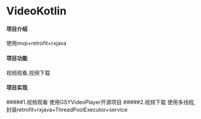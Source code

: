 # VideoKotlin

#### 项目介绍
使用mvp+retrofit+rxjava

#### 项目功能
视频观看,视频下载

#### 项目实现
#####1.视频观看
使用GSYVideoPlayer开源项目
#####2.视频下载
使用多线程,封装retrofit+rxjava+ThreadPoolExecutor+service
